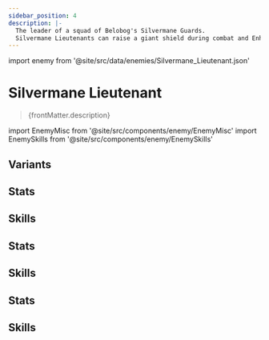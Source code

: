 ```yaml
---
sidebar_position: 4
description: |-
  The leader of a squad of Belobog's Silvermane Guards.
  Silvermane Lieutenants can raise a giant shield during combat and Enhance themselves. Attacking a Silvermane Lieutenant with their shield raised will immediately result in a fierce Counter.
---
```


import enemy from '@site/src/data/enemies/Silvermane_Lieutenant.json'

# Silvermane Lieutenant
<blockquote>{frontMatter.description}</blockquote>

import EnemyMisc from '@site/src/components/enemy/EnemyMisc'
import EnemySkills from '@site/src/components/enemy/EnemySkills'

## Variants

<Tabs queryString="variant">
<TabItem value='1' label='Silvermane Lieutenant'>

<h2>Stats</h2>

<EnemyMisc enemy={enemy} variant={0} />

<h2>Skills</h2>

<EnemySkills enemy={enemy} variant={0} />
</TabItem>
<TabItem value='2' label='Silvermane Lieutenant (Bug)'>

<h2>Stats</h2>

<EnemyMisc enemy={enemy} variant={1} />

<h2>Skills</h2>

<EnemySkills enemy={enemy} variant={1} />
</TabItem>
<TabItem value='3' label='Silvermane Lieutenant (Complete)'>

<h2>Stats</h2>

<EnemyMisc enemy={enemy} variant={2} />

<h2>Skills</h2>

<EnemySkills enemy={enemy} variant={2} />
</TabItem>
</Tabs>
